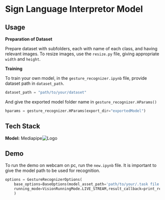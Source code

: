 # Sign Language Interpretor Model

## Usage

**Preparation of Dataset**

Prepare dataset with subfolders, each with name of each class, and having relevant images. To resize images, use the `resize.py` file, giving appropriate `width` and `height`.

**Training**

To train your own model, in the `gesture_recognizer.ipynb` file, provide dataset path in `dataset_path`.

```python
dataset_path = "path/to/your/dataset"
```

And give the exported model folder name in `gesture_recognizer.HParams()`

```python
hparams = gesture_recognizer.HParams(export_dir="exportedModel")
```

## Tech Stack

**Model:** Mediapipe![Logo](https://assets.codepen.io/5409376/internal/avatars/users/default.png?fit=crop&format=auto&height=512&version=1607020963&width=512)

## Demo

To run the demo on webcam on pc, run the `new.ipynb` file. It is important to give the model path to be used for recognition.

```python
options = GestureRecognizerOptions(
    base_options=BaseOptions(model_asset_path='path/to/your/.task file'),
    running_mode=VisionRunningMode.LIVE_STREAM,result_callback=print_result
    )
```

